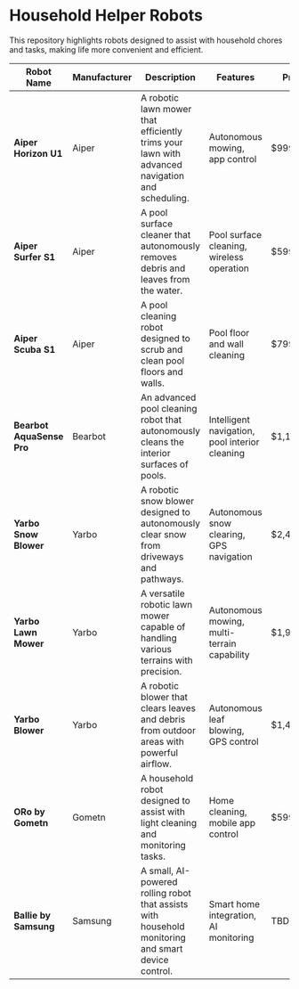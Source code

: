 # Household Helper Robots

This repository highlights robots designed to assist with household chores and tasks, making life more convenient and efficient.

| **Robot Name**       | **Manufacturer**        | **Description**                                                                                     | **Features**                              | **Price**   | **Website**                                      |
|-----------------------|-------------------------|-----------------------------------------------------------------------------------------------------|------------------------------------------|-------------|-------------------------------------------------|
| **Aiper Horizon U1**  | Aiper                  | A robotic lawn mower that efficiently trims your lawn with advanced navigation and scheduling.      | Autonomous mowing, app control           | $999.00     | [More Info](https://www.aiper.com/)            |
| **Aiper Surfer S1**   | Aiper                  | A pool surface cleaner that autonomously removes debris and leaves from the water.                 | Pool surface cleaning, wireless operation | $599.00     | [More Info](https://www.aiper.com/)            |
| **Aiper Scuba S1**    | Aiper                  | A pool cleaning robot designed to scrub and clean pool floors and walls.                           | Pool floor and wall cleaning             | $799.00     | [More Info](https://www.aiper.com/)            |
| **Bearbot AquaSense Pro** | Bearbot               | An advanced pool cleaning robot that autonomously cleans the interior surfaces of pools.            | Intelligent navigation, pool interior cleaning | $1,199.00 | [More Info](https://www.bearbot.com/)          |
| **Yarbo Snow Blower** | Yarbo                  | A robotic snow blower designed to autonomously clear snow from driveways and pathways.             | Autonomous snow clearing, GPS navigation | $2,499.00   | [More Info](https://www.yarbo.com/)            |
| **Yarbo Lawn Mower**  | Yarbo                  | A versatile robotic lawn mower capable of handling various terrains with precision.                | Autonomous mowing, multi-terrain capability | $1,999.00 | [More Info](https://www.yarbo.com/)            |
| **Yarbo Blower**      | Yarbo                  | A robotic blower that clears leaves and debris from outdoor areas with powerful airflow.           | Autonomous leaf blowing, GPS control     | $1,499.00   | [More Info](https://www.yarbo.com/)            |
| **ORo by Gometn**     | Gometn                 | A household robot designed to assist with light cleaning and monitoring tasks.                     | Home cleaning, mobile app control        | $599.00     | [More Info](https://www.gometn.com/)           |
| **Ballie by Samsung** | Samsung                | A small, AI-powered rolling robot that assists with household monitoring and smart device control.  | Smart home integration, AI monitoring    | TBD         | [More Info](https://www.samsung.com/)          |
